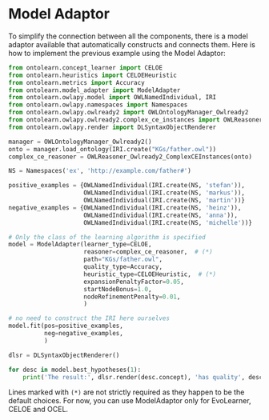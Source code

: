 # Model Adaptor

To simplify the connection between all the
components, there is a
model adaptor available that automatically constructs and connects them.
Here is how to implement the previous example using the Model Adaptor:

```python
from ontolearn.concept_learner import CELOE
from ontolearn.heuristics import CELOEHeuristic
from ontolearn.metrics import Accuracy
from ontolearn.model_adapter import ModelAdapter
from ontolearn.owlapy.model import OWLNamedIndividual, IRI
from ontolearn.owlapy.namespaces import Namespaces
from ontolearn.owlapy.owlready2 import OWLOntologyManager_Owlready2
from ontolearn.owlapy.owlready2.complex_ce_instances import OWLReasoner_Owlready2_ComplexCEInstances
from ontolearn.owlapy.render import DLSyntaxObjectRenderer

manager = OWLOntologyManager_Owlready2()
onto = manager.load_ontology(IRI.create("KGs/father.owl"))
complex_ce_reasoner = OWLReasoner_Owlready2_ComplexCEInstances(onto)

NS = Namespaces('ex', 'http://example.com/father#')

positive_examples = {OWLNamedIndividual(IRI.create(NS, 'stefan')),
                     OWLNamedIndividual(IRI.create(NS, 'markus')),
                     OWLNamedIndividual(IRI.create(NS, 'martin'))}
negative_examples = {OWLNamedIndividual(IRI.create(NS, 'heinz')),
                     OWLNamedIndividual(IRI.create(NS, 'anna')),
                     OWLNamedIndividual(IRI.create(NS, 'michelle'))}

# Only the class of the learning algorithm is specified
model = ModelAdapter(learner_type=CELOE,
                     reasoner=complex_ce_reasoner,  # (*)
                     path="KGs/father.owl",
                     quality_type=Accuracy,
                     heuristic_type=CELOEHeuristic,  # (*)
                     expansionPenaltyFactor=0.05,
                     startNodeBonus=1.0,
                     nodeRefinementPenalty=0.01,
                     )

# no need to construct the IRI here ourselves
model.fit(pos=positive_examples,
          neg=negative_examples,
          )

dlsr = DLSyntaxObjectRenderer()

for desc in model.best_hypotheses(1):
    print('The result:', dlsr.render(desc.concept), 'has quality', desc.quality)
```

Lines marked with `(*)` are not strictly required as they happen to be
the default choices. For now, you can use ModelAdaptor only for EvoLearner, CELOE and OCEL.
